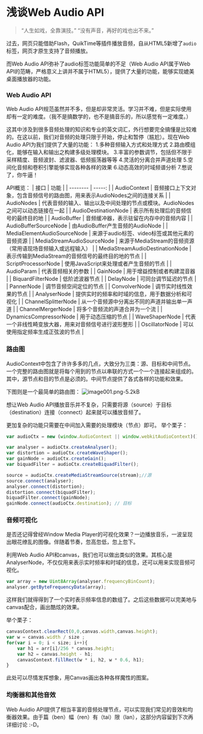 # 浅谈Web Audio API


>  “人生如戏，全靠演技。” “没有声音，再好的戏也出不来。”

过去，网页只能借助Flash，QuikTime等插件播放音频，自从HTML5新增了`audio`标签，网页才原生支持了音频播放。

而Web Audio API弥补了audio标签功能简单的不足（Web Audio API属于Web API的范畴，严格意义上讲并不属于HTML5），提供了大量的功能，能够实现媲美桌面播放器的功能。

### Web Audio API
Web Audio API规范虽然并不多，但是却非常灵活。学习并不难，但是实际使用却有一定的难度。（我不是搞数学的，也不是搞音乐的，所以感觉有一定难度。）

这其中涉及到很多音频处理的知识和专业的英文词汇，外行想要完全搞懂是比较难的。在这以前，我们对音频的处理只限于开始，停止和暂停（尴尬）。现在Web Audio API为我们提供了大量的功能：
1.多种音频输入方式和处理方式
2.路由模组化，能够在输入和输出之构建多级处理模块。
3.丰富的参数调节，包括但不限于采样精度、音频波封、滤波器、低频振荡器等等
4.灵活的分离合并声道处理
5.空间化音频和卷积引擎能够实现各种各样的效果
6.动态高效的时域频谱分析
7.憋说了，你牛逼！

API概览：
| 接口        | 功能   |
| --------   | -----:  |
| AudioContext     | 音频接口上下文对象，包含音频信号的路由图，用来表示AudioNodes之间的连接关系 |
| AudioNodes        |   代表音频的输入、输出以及中间处理的节点或模块。AudioNodes之间可以动态链接在一起   |
| AudioDestinationNode        |    表示所有处理后的音频信号的最终目的地    |
|    AudioBuffer   |   音频缓冲器，表示驻留在内存中的音频内容   |
|    AudioBufferSourceNode   |   由AudioBuffer产生音频的AudioNode   |
|    MediaElementAudioSourceNode   |   来源于audio标签、video标签或其他元素的音频资源   |
|    MediaStreamAudioSourceNode   |   来源于MediaStream的音频资源（常用语现场音频输入或远程输入）   |
|    MediaStreamAudioDestinationNode   |   表示传输到MediaStream的音频信号的最终目的地的节点   |
|   ScriptProcessorNode |    使用JavaScript来处理或者产生音频的节点   |
|   AudioParam |    代表音频相关的参数   |
|   GainNode    |   用于增益控制或者构建混音器   |
|   BiquardFilterNode    |  低阶滤波器节点    |
|   DelayNode    |  可同台调节延迟的节点    |
|   PannerNode    | 调节音频空间定位的节点    |
|   ConvolverNode    |  调节实时线性效果的节点    |
|   AnalyserNode    |   提供实时的频率和时域的信息，用于数据分析和可视化   |
|   ChannelSplitterNode    |    从一个音频源中分离出不同的声道并输出单一声道  |
|   ChannelMergerNode    |   将多个音频流的声道合并为一个流  |
|   DynamicsCompressorNode    |     用于动态压缩的节点 |
|   WaveShaperNode |    代表一个非线性畸变放大器，用来对音频信号进行波形整形    |
|   OscillatorNode |    可以使用指定频率生成正弦波的节点    |


### 路由图

AudioContext中包含了许许多多的几点，大致分为三类：源、目标和中间节点。
一个完整的路由图就是将每个用到的节点以串联的方式一个一个连接起来组成的。其中，源节点和目的节点是必须的。中间节点提供了各式各样的功能和效果。

下图则是一个最简单的路由图：
![image001.png-5.2kB][1]

想让Web Audio API播放音乐并不复杂，只需要将源（source）于目标（destination）连接（connect）起来就可以播放音频了。

更加复杂的功能只需要在中间加入需要的处理模块（节点）即可。
举个栗子：
```javascript
var audioCtx = new (window.AudioContext || window.webkitAudioContext)();

var analyser = audioCtx.createAnalyser();
var distortion = audioCtx.createWaveShaper();
var gainNode = audioCtx.createGain();
var biquadFilter = audioCtx.createBiquadFilter();

source = audioCtx.createMediaStreamSource(stream);//源
source.connect(analyser);
analyser.connect(distortion);
distortion.connect(biquadFilter);
biquadFilter.connect(gainNode);
gainNode.connect(audioCtx.destination); // 目标
```

### 音频可视化
是否还记得曾经Window Media Player的可视化效果？一边播放音乐，一波呈现出眼花缭乱的图像。伴随着节奏，忽高忽低，忽上忽下。

利用Web Audio API和canvas，我们也可以做出类似的效果。其核心是AnalyserNode，不仅仅用来表示实时频率和时域的信息，还可以用来实现音频可视化。

```javascript
var array = new Uint8Array(analyser.frequencyBinCount);
analyser.getByteFrequencyData(array);
```
 这样我们就得得到了一个实时表示频率信息的数组了。之后这些数据可以完美地与canvas配合，画出酷炫的效果。
 
 举个栗子：
 
```javascript
canvasContext.clearRect(0,0,canvas.width,canvas.height);
var w = canvas.width / size ;
for(var i = 0; i < size; i++){
    var h1 = arr[i]/256 * canvas.height;
    var h2 = canvas.height - h1;
    canvasContext.fillRect(w * i, h2, w * 0.6, h1);
}
```

此处可以尽情发挥想象，用Canvas画出各种各样魔性的图案。

### 均衡器和其他音效
Web Auidio API提供了相当丰富的音频处理节点，可以实现我们常见的音效和均衡器效果。由于篇（ben）幅（ren）有（tai）限（lan），这部分内容留到下次再详细讨论 :-D。


  [1]: http://static.zybuluo.com/WilberWei/23g6yugqsimcxtbeg5ivuobu/image001.png